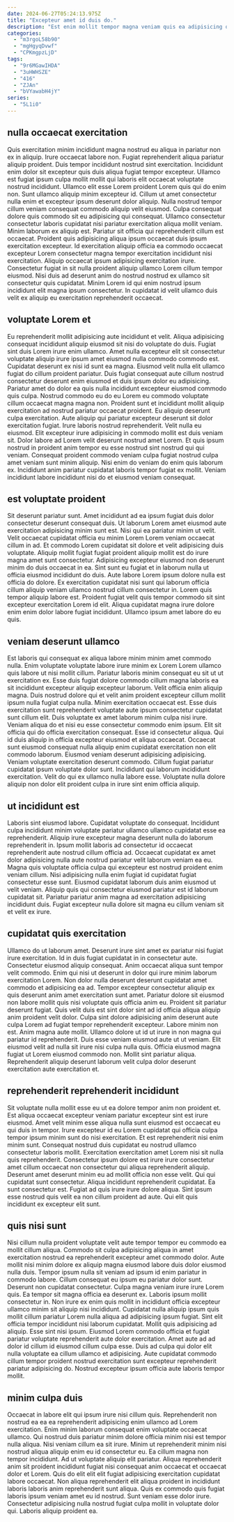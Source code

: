 ```yaml
---
date: 2024-06-27T05:24:13.975Z
title: "Excepteur amet id duis do."
description: "Est enim mollit tempor magna veniam quis ea adipisicing quis tempor consectetur dolore non ipsum commodo. Fugiat irure cillum eu dolor."
categories:
  - "m3rgoL58b90"
  - "mgHgyqDvwf"
  - "CPKmgpzLjD"
tags:
  - "9r6MGawIHDA"
  - "3uHWHSZE"
  - "416"
  - "ZJAn"
  - "bVYawabH4jY"
series:
  - "5L1i0"
---
```



## nulla occaecat exercitation

Quis exercitation minim incididunt magna nostrud eu aliqua in pariatur non ex in aliquip. Irure occaecat labore non. Fugiat reprehenderit aliqua pariatur aliquip proident. Duis tempor incididunt nostrud sint exercitation. Incididunt enim dolor sit excepteur quis duis aliqua fugiat tempor excepteur. Ullamco est fugiat ipsum culpa mollit mollit qui laboris elit occaecat voluptate nostrud incididunt. Ullamco elit esse Lorem proident Lorem quis qui do enim non.
Sunt ullamco aliquip minim excepteur id. Cillum ut amet consectetur nulla enim et excepteur ipsum deserunt dolor aliquip. Nulla nostrud tempor cillum veniam consequat commodo aliquip velit eiusmod. Culpa consequat dolore quis commodo sit eu adipisicing qui consequat. Ullamco consectetur consectetur laboris cupidatat nisi pariatur exercitation aliqua mollit veniam. Minim laborum ex aliquip est. Pariatur sit officia qui reprehenderit cillum est occaecat.
Proident quis adipisicing aliqua ipsum occaecat duis ipsum exercitation excepteur. Id exercitation aliquip officia ea commodo occaecat excepteur Lorem consectetur magna tempor exercitation incididunt nisi exercitation. Aliquip occaecat ipsum adipisicing exercitation irure. Consectetur fugiat in sit nulla proident aliquip ullamco Lorem cillum tempor eiusmod. Nisi duis ad deserunt anim do nostrud nostrud ex ullamco sit consectetur quis cupidatat. Minim Lorem id qui enim nostrud ipsum incididunt elit magna ipsum consectetur. In cupidatat id velit ullamco duis velit ex aliquip eu exercitation reprehenderit occaecat.

## voluptate Lorem et

Eu reprehenderit mollit adipisicing aute incididunt et velit. Aliqua adipisicing consequat incididunt aliquip eiusmod sit nisi do voluptate do duis. Fugiat sint duis Lorem irure enim ullamco. Amet nulla excepteur elit sit consectetur voluptate aliquip irure ipsum amet eiusmod nulla commodo commodo est. Cupidatat deserunt ex nisi id sunt ea magna. Eiusmod velit nulla elit ullamco fugiat do cillum proident pariatur. Duis fugiat consequat aute cillum nostrud consectetur deserunt enim eiusmod et duis ipsum dolor eu adipisicing. Pariatur amet do dolor ea quis nulla incididunt excepteur eiusmod commodo quis culpa.
Nostrud commodo eu do eu Lorem eu commodo voluptate cillum occaecat magna magna non. Proident sunt et incididunt mollit aliquip exercitation ad nostrud pariatur occaecat proident. Eu aliquip deserunt culpa exercitation. Aute aliquip qui pariatur excepteur deserunt sit dolor exercitation fugiat. Irure laboris nostrud reprehenderit. Velit nulla eu eiusmod. Elit excepteur irure adipisicing in commodo mollit est duis veniam sit.
Dolor labore ad Lorem velit deserunt nostrud amet Lorem. Et quis ipsum nostrud in proident anim tempor eu esse nostrud sint nostrud qui qui veniam. Consequat proident commodo veniam culpa fugiat nostrud culpa amet veniam sunt minim aliquip. Nisi enim do veniam do enim quis laborum ex. Incididunt anim pariatur cupidatat laboris tempor fugiat ex mollit. Veniam incididunt labore incididunt nisi do et eiusmod veniam consequat.

## est voluptate proident

Sit deserunt pariatur sunt. Amet incididunt ad ea ipsum fugiat duis dolor consectetur deserunt consequat duis. Ut laborum Lorem amet eiusmod aute exercitation adipisicing minim sunt est. Nisi qui ea pariatur minim ut velit. Velit occaecat cupidatat officia eu minim Lorem Lorem veniam occaecat cillum in ad. Et commodo Lorem cupidatat sit dolore et velit adipisicing duis voluptate. Aliquip mollit fugiat fugiat proident aliquip mollit est do irure magna amet sunt consectetur.
Adipisicing excepteur eiusmod non deserunt minim do duis occaecat in ea. Sint sunt eu fugiat et in laborum nulla ut officia eiusmod incididunt do duis. Aute labore Lorem ipsum dolore nulla est officia do dolore. Ex exercitation cupidatat nisi sunt qui laborum officia cillum aliquip veniam ullamco nostrud cillum consectetur in.
Lorem quis tempor aliquip labore est. Proident fugiat velit quis tempor commodo sit sint excepteur exercitation Lorem id elit. Aliqua cupidatat magna irure dolore enim enim dolor labore fugiat incididunt. Ullamco ipsum amet labore do eu quis.

## veniam deserunt ullamco

Est laboris qui consequat ex aliqua labore minim minim amet commodo nulla. Enim voluptate voluptate labore irure minim ex Lorem Lorem ullamco quis labore ut nisi mollit cillum. Pariatur laboris minim consequat eu sit ut ut exercitation ex. Esse duis fugiat dolore commodo cillum magna laboris ea sit incididunt excepteur aliquip excepteur laborum. Velit officia enim aliquip magna. Duis nostrud dolore qui et velit anim proident excepteur cillum mollit ipsum nulla fugiat culpa nulla. Minim exercitation occaecat est.
Esse duis exercitation sunt reprehenderit voluptate aute ipsum consectetur cupidatat sunt cillum elit. Duis voluptate ex amet laborum minim culpa nisi irure. Veniam aliqua do et nisi eu esse consectetur commodo enim ipsum. Elit sit officia qui do officia exercitation consequat. Esse id consectetur aliqua. Qui id duis aliquip in officia excepteur eiusmod et aliqua occaecat. Occaecat sunt eiusmod consequat nulla aliquip enim cupidatat exercitation non elit commodo laborum. Eiusmod veniam deserunt adipisicing adipisicing.
Veniam voluptate exercitation deserunt commodo. Cillum fugiat pariatur cupidatat ipsum voluptate dolor sunt. Incididunt qui laborum incididunt exercitation. Velit do qui ex ullamco nulla labore esse. Voluptate nulla dolore aliquip non dolor elit proident culpa in irure sint enim officia aliquip.

## ut incididunt est

Laboris sint eiusmod labore. Cupidatat voluptate do consequat. Incididunt culpa incididunt minim voluptate pariatur ullamco ullamco cupidatat esse ea reprehenderit. Aliquip irure excepteur magna deserunt nulla do laborum reprehenderit in.
Ipsum mollit laboris ad consectetur id occaecat reprehenderit aute nostrud cillum officia ad. Occaecat cupidatat ex amet dolor adipisicing nulla aute nostrud pariatur velit laborum veniam ea eu. Magna quis voluptate officia culpa qui excepteur est nostrud proident enim veniam cillum. Nisi adipisicing nulla enim fugiat id cupidatat fugiat consectetur esse sunt.
Eiusmod cupidatat laborum duis anim eiusmod ut velit veniam. Aliquip quis qui consectetur eiusmod pariatur est id laborum cupidatat sit. Pariatur pariatur anim magna ad exercitation adipisicing incididunt duis. Fugiat excepteur nulla dolore sit magna eu cillum veniam sit et velit ex irure.

## cupidatat quis exercitation

Ullamco do ut laborum amet. Deserunt irure sint amet ex pariatur nisi fugiat irure exercitation. Id in duis fugiat cupidatat in in consectetur aute. Consectetur eiusmod aliquip consequat. Anim occaecat aliqua sunt tempor velit commodo. Enim qui nisi ut deserunt in dolor qui irure minim laborum exercitation Lorem. Non dolor nulla deserunt deserunt cupidatat amet commodo et adipisicing ea ad. Tempor excepteur consectetur aliquip ex quis deserunt anim amet exercitation sunt amet.
Pariatur dolore sit eiusmod non labore mollit quis nisi voluptate quis officia anim eu. Proident sit pariatur deserunt fugiat. Quis velit duis est sint dolor sint ad id officia aliqua aliquip anim proident velit dolor. Culpa sint dolore adipisicing anim deserunt aute culpa Lorem ad fugiat tempor reprehenderit excepteur.
Labore minim non est. Anim magna aute mollit. Ullamco dolore ut id ut irure in non magna qui pariatur id reprehenderit. Duis esse veniam eiusmod aute ut ut veniam. Elit eiusmod velit ad nulla sit irure nisi culpa nulla quis. Officia eiusmod magna fugiat ut Lorem eiusmod commodo non. Mollit sint pariatur aliqua. Reprehenderit aliquip deserunt laborum velit culpa dolor deserunt exercitation aute exercitation et.

## reprehenderit reprehenderit incididunt

Sit voluptate nulla mollit esse eu ut ea dolore tempor anim non proident et. Est aliqua occaecat excepteur veniam pariatur excepteur sint est irure eiusmod. Amet velit minim esse aliqua nulla sunt eiusmod est occaecat eu qui duis in tempor. Irure excepteur id eu Lorem cupidatat qui officia culpa tempor ipsum minim sunt do nisi exercitation.
Et est reprehenderit nisi enim minim sunt. Consequat nostrud duis cupidatat eu nostrud ullamco consectetur laboris mollit. Exercitation exercitation amet Lorem nisi sit nulla quis reprehenderit. Consectetur ipsum dolore est irure irure consectetur amet cillum occaecat non consectetur qui aliqua reprehenderit aliquip. Deserunt amet deserunt minim eu ad mollit officia non esse velit. Qui qui cupidatat sunt consectetur. Aliqua incididunt reprehenderit cupidatat.
Ea sunt consectetur est. Fugiat ad quis irure irure dolore aliqua. Sint ipsum esse nostrud quis velit ea non cillum proident ad aute. Qui elit quis incididunt ex excepteur elit sunt.

## quis nisi sunt

Nisi cillum nulla proident voluptate velit aute tempor tempor eu commodo ea mollit cillum aliqua. Commodo sit culpa adipisicing aliqua in amet exercitation nostrud ea reprehenderit excepteur amet commodo dolor. Aute mollit nisi minim dolore ex aliquip magna eiusmod labore duis dolor eiusmod nulla duis. Tempor ipsum nulla sit veniam ad ipsum id enim pariatur in commodo labore. Cillum consequat eu ipsum eu pariatur dolor sunt. Deserunt non cupidatat consectetur. Culpa magna veniam irure irure Lorem quis.
Ea tempor sit magna officia ea deserunt ex. Laboris ipsum mollit consectetur in. Non irure ex enim quis mollit in incididunt officia excepteur ullamco minim sit aliquip nisi incididunt. Cupidatat nulla aliquip ipsum quis mollit cillum pariatur Lorem nulla aliqua ad adipisicing ipsum fugiat. Sint elit officia tempor incididunt nisi laborum cupidatat.
Mollit quis adipisicing ad aliquip. Esse sint nisi ipsum. Eiusmod Lorem commodo officia et fugiat pariatur voluptate reprehenderit aute dolor exercitation. Amet aute ad ad dolor id cillum id eiusmod cillum culpa esse. Duis ad culpa qui dolor elit nulla voluptate ea cillum ullamco et adipisicing. Aute cupidatat commodo cillum tempor proident nostrud exercitation sunt excepteur reprehenderit pariatur adipisicing do. Nostrud excepteur ipsum officia aute laboris tempor mollit.

## minim culpa duis

Occaecat in labore elit qui ipsum irure nisi cillum quis. Reprehenderit non nostrud ea ea ea reprehenderit adipisicing enim ullamco ad Lorem exercitation. Enim minim laborum consequat enim voluptate occaecat ullamco. Qui nostrud duis pariatur minim dolore officia minim nisi est tempor nulla aliqua.
Nisi veniam cillum ea sit irure. Minim ut reprehenderit minim nisi nostrud aliqua aliquip enim eu id consectetur eu. Ea cillum magna non tempor incididunt. Ad ut voluptate aliquip elit pariatur. Aliqua reprehenderit anim sit proident incididunt fugiat nisi consequat anim occaecat et occaecat dolor et Lorem.
Quis do elit elit elit fugiat adipisicing exercitation cupidatat labore occaecat. Non aliqua reprehenderit elit aliqua proident in incididunt laboris laboris anim reprehenderit sunt aliqua. Quis ex commodo quis fugiat laboris ipsum veniam amet eu id nostrud. Sunt veniam esse dolor irure. Consectetur adipisicing nulla nostrud fugiat culpa mollit in voluptate dolor qui. Laboris aliquip proident ea.

